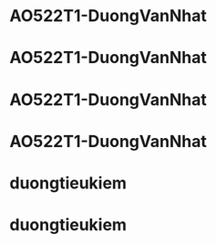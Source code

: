 # AO522T1-DuongVanNhat
# AO522T1-DuongVanNhat
# AO522T1-DuongVanNhat
# AO522T1-DuongVanNhat
# duongtieukiem
# duongtieukiem
